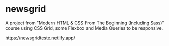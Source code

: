 # newsgrid
A project from "Modern HTML &amp; CSS From The Beginning (Including Sass)" course using CSS Grid, some Flexbox and Media Queries to be responsive.

https://newsgridteste.netlify.app/
